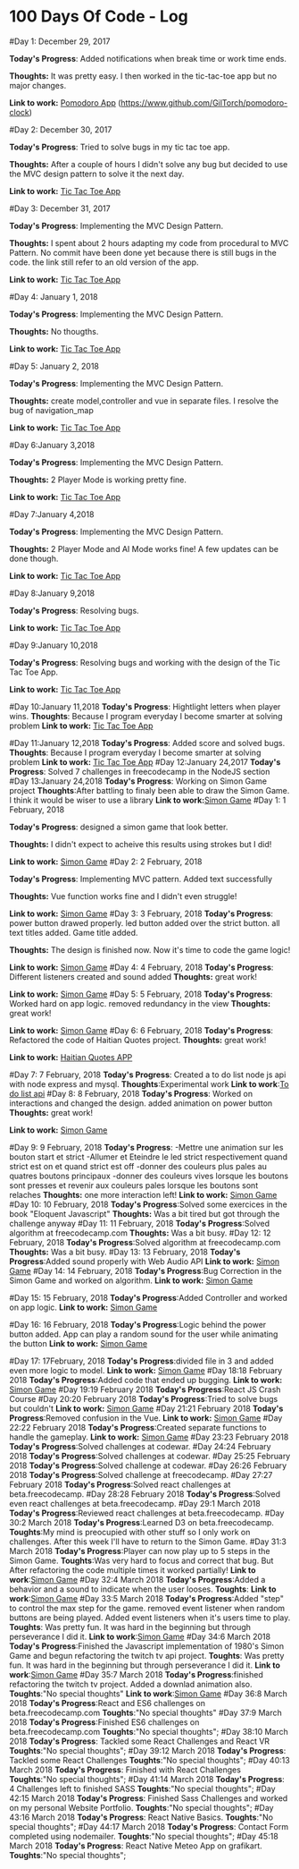 # 100 Days Of Code - Log

#Day 1: December 29, 2017

**Today's Progress**: Added notifications when break time or work time ends.

**Thoughts:** It was pretty easy. I then worked in the tic-tac-toe app but no major changes.

**Link to work:**  [Pomodoro  App](https://codepen.io/BlessedCamper/pen/KXwYNY?editors=0010)
                                  (https://www.github.com/GilTorch/pomodoro-clock)

#Day 2: December 30, 2017

**Today's Progress**: Tried to solve bugs in my tic tac toe app.

**Thoughts:** After a couple of hours I didn't solve any bug but decided to use the MVC design pattern to solve it the next day.

**Link to work:** [Tic Tac Toe App](http://www.github.com/GilTorch/tic-tac-toe)


#Day 3: December 31, 2017

**Today's Progress**: Implementing the MVC Design Pattern.

**Thoughts:** I spent about 2 hours adapting my code from procedural to MVC Pattern. No commit have been done yet because there is still bugs in the code. the link still refer to an old version of the app.

**Link to work:** [Tic Tac Toe App](http://www.github.com/GilTorch/tic-tac-toe)

#Day 4: January 1, 2018

**Today's Progress**: Implementing the MVC Design Pattern.

**Thoughts:** No thougths.

**Link to work:** [Tic Tac Toe App](http://www.github.com/GilTorch/tic-tac-toe)

#Day 5: January 2, 2018

**Today's Progress**: Implementing the MVC Design Pattern.

**Thoughts:** create model,controller and vue in separate files. I resolve the bug of navigation_map

**Link to work:** [Tic Tac Toe App](http://www.github.com/GilTorch/tic-tac-toe)

#Day 6:January 3,2018

**Today's Progress**: Implementing the MVC Design Pattern.

**Thoughts:** 2 Player Mode is working pretty fine.

**Link to work:** [Tic Tac Toe App](http://www.github.com/GilTorch/tic-tac-toe)

#Day 7:January 4,2018

**Today's Progress**: Implementing the MVC Design Pattern.

**Thoughts:** 2 Player Mode and AI Mode works fine! A few updates can be done though.

**Link to work:** [Tic Tac Toe App](http://www.github.com/GilTorch/tic-tac-toe)

#Day 8:January 9,2018

**Today's Progress**: Resolving bugs.

**Link to work:** [Tic Tac Toe App](http://www.github.com/GilTorch/tic-tac-toe)

#Day 9:January 10,2018

**Today's Progress**: Resolving bugs and working with the design of the Tic Tac Toe App.

**Link to work:** [Tic Tac Toe App](http://www.github.com/GilTorch/tic-tac-toe)

#Day 10:January 11,2018
**Today's Progress**: Hightlight letters when player wins.
**Thoughts**: Because I program everyday I become smarter at solving problem
**Link to work:** [Tic Tac Toe App](http://www.github.com/GilTorch/tic-tac-toe)

#Day 11:January 12,2018
**Today's Progress**: Added score and solved bugs.
**Thoughts**: Because I program everyday I become smarter at solving problem
**Link to work:** [Tic Tac Toe App](http://www.github.com/GilTorch/tic-tac-toe)
#Day 12:January 24,2017
**Today's Progress**: Solved 7 challenges in freecodecamp in the NodeJS section
#Day 13:January 24,2018
**Today's Progress**: Working on Simon Game project
**Thoughts**:After battling to finaly been able to draw the Simon Game. I think it would be wiser to use a library
**Link to work:**[Simon Game](https://www.github.com/GilTorch/simon-game)
#Day 1: 1 February, 2018

**Today's Progress**: designed a simon game that look better.

**Thoughts:** I didn't expect to acheive this results using strokes but I did!

**Link to work:**  [Simon Game](https://www.github.com/GilTorch/simon-game)
#Day 2: 2 February, 2018

**Today's Progress**: Implementing MVC pattern. Added text successfully

**Thoughts:** Vue function works fine and I didn't even struggle!

**Link to work:**  [Simon Game](https://www.github.com/GilTorch/simon-game)
#Day 3: 3 February, 2018
**Today's Progress**: power button drawed properly. led button added over the strict button.
all text titles added. Game title added.

**Thoughts:** The design is finished now. Now it's time to code the game logic!

**Link to work:**  [Simon Game](https://www.github.com/GilTorch/simon-game)
#Day 4: 4 February, 2018
**Today's Progress**: Different listeners created and sound added
**Thoughts:** great work!

**Link to work:**  [Simon Game](https://www.github.com/GilTorch/simon-game)
#Day 5: 5 February, 2018
**Today's Progress**: Worked hard on app logic. removed redundancy in the view
**Thoughts:** great work!

**Link to work:**  [Simon Game](https://www.github.com/GilTorch/simon-game)
#Day 6: 6 February, 2018
**Today's Progress**: Refactored the code of Haitian Quotes project.
**Thoughts:** great work!

**Link to work:**  [Haitian Quotes APP](https://www.github.com/GilTorch/haitian-quotes)

#Day 7: 7 February, 2018
**Today's Progress**: Created a to do list node js api with node express and mysql.
**Thoughts**:Experimental work
**Link to work**:[To do list api](https://github.com/GilTorch/to-do-list-app-with-my-sql.git)
#Day 8: 8 February, 2018
**Today's Progress**: Worked on interactions and changed the design. added animation on power button
**Thoughts:** great work!

**Link to work:**  [Simon Game](https://www.github.com/GilTorch/simon-game)

#Day 9: 9 February, 2018
**Today's Progress**: -Mettre une animation sur les bouton start et strict
  -Allumer et Eteindre le led strict respectivement quand
	strict est on et quand strict est off
  -donner des couleurs plus pales au quatres boutons principaux
  -donner des couleurs vives lorsque les boutons sont presses 
	et revenir aux couleurs pales lorsque les boutons sont relaches
**Thoughts:** one more interaction left!
**Link to work:**  [Simon Game](https://www.github.com/GilTorch/simon-game)
#Day 10: 10 February, 2018
**Today's Progress**:Solved some exercices in the book "Eloquent Javascript"
**Thoughts:** Was a bit tired but got through the challenge anyway
#Day 11: 11 February, 2018
**Today's Progress**:Solved algorithm at freecodecamp.com
**Thoughts:** Was a bit busy.
#Day 12: 12 February, 2018
**Today's Progress**:Solved algorithm at freecodecamp.com
**Thoughts:** Was a bit busy.
#Day 13: 13 February, 2018
**Today's Progress**:Added sound properly with Web Audio API
**Link to work:**  [Simon Game](https://www.github.com/GilTorch/simon-game)
#Day 14: 14 February, 2018
**Today's Progress**:Bug Correction in the Simon Game and worked on algorithm.
**Link to work:**  [Simon Game](https://www.github.com/GilTorch/simon-game)

#Day 15: 15 February, 2018
**Today's Progress**:Added Controller and worked on app logic.
**Link to work:**  [Simon Game](https://www.github.com/GilTorch/simon-game)

#Day 16: 16 February, 2018
**Today's Progress**:Logic behind the power button added. App can play a random sound for the user while animating the button
**Link to work:**  [Simon Game](https://www.github.com/GilTorch/simon-game)

#Day 17: 17February, 2018
**Today's Progress**:divided file in 3 and added even more logic to model.
**Link to work:**  [Simon Game](https://www.github.com/GilTorch/simon-game)
#Day 18:18 February 2018
**Today's Progress**:Added code that ended up bugging.
**Link to work:**  [Simon Game](https://www.github.com/GilTorch/simon-game)
#Day 19:19 February 2018
**Today's Progress**:React JS Crash Course
#Day 20:20 February 2018
**Today's Progress**:Tried to solve bugs but couldn't
**Link to work:**  [Simon Game](https://www.github.com/GilTorch/simon-game)
#Day 21:21 February 2018
**Today's Progress**:Removed confusion in the Vue.
**Link to work:**  [Simon Game](https://www.github.com/GilTorch/simon-game)
#Day 22:22 February 2018
**Today's Progress**:Created separate functions to handle the gameplay.
**Link to work:**  [Simon Game](https://www.github.com/GilTorch/simon-game)
#Day 23:23 February 2018
**Today's Progress**:Solved challenges at codewar.
#Day 24:24 February 2018
**Today's Progress**:Solved challenges at codewar.
#Day 25:25 February 2018
**Today's Progress**:Solved challenge at codewar.
#Day 26:26 February 2018
**Today's Progress**:Solved challenge at freecodecamp.
#Day 27:27 February 2018
**Today's Progress**:Solved react challenges at beta.freecodecamp.
#Day 28:28 February 2018
**Today's Progress**:Solved even react challenges at beta.freecodecamp.
#Day 29:1 March 2018
**Today's Progress**:Reviewed react challenges at beta.freecodecamp.
#Day 30:2 March 2018
**Today's Progress**:Learned D3 on beta.freecodecamp.
**Toughts**:My mind is preocupied with other stuff so I only work on challenges. After this week I'll have to return to the Simon Game.
#Day 31:3 March 2018
**Today's Progress**:Player can now play up to 5 steps in the Simon Game.
**Toughts**:Was very hard to focus and correct that bug. But After refactoring the code
multiple times it worked partially!
**Link to work**:[Simon Game](https://www.github.com/GilTorch/simon-game)
#Day 32:4 March 2018
**Today's Progress**:Added a behavior and a sound to indicate when the user looses.
**Toughts**:
**Link to work**:[Simon Game](https://www.github.com/GilTorch/simon-game)
#Day 33:5 March 2018
**Today's Progress**:Added "step" to control the max step for the game. removed
event listener when random buttons are being played. Added event listeners when it's 
users time to play.
**Toughts**: Was pretty fun. It was hard in the beginning but through perseverance I did it.
**Link to work**:[Simon Game](https://www.github.com/GilTorch/simon-game)
#Day 34:6 March 2018
**Today's Progress**:Finished the Javascript implementation of 1980's Simon Game and 
begun refactoring the twitch tv api project.
**Toughts**: Was pretty fun. It was hard in the beginning but through perseverance I did it.
**Link to work**:[Simon Game](https://www.github.com/GilTorch/simon-game)
#Day 35:7 March 2018
**Today's Progress**:finished refactoring the twitch tv project. Added a downlad animation also.
**Toughts**:"No special thoughts"
**Link to work**:[Simon Game](https://www.github.com/GilTorch/twitch-tv)
#Day 36:8 March 2018
**Today's Progress**:React and ES6 challenges on beta.freecodecamp.com
**Toughts**:"No special thoughts"
#Day 37:9 March 2018
**Today's Progress**:Finished ES6 challenges on beta.freecodecamp.com
**Toughts**:"No special thoughts";
#Day 38:10 March 2018
**Today's Progress**: Tackled some React Challenges and React VR
**Toughts**:"No special thoughts";
#Day 39:12 March 2018
**Today's Progress**: Tackled some React Challenges 
**Toughts**:"No special thoughts";
#Day 40:13 March 2018
**Today's Progress**: Finished with React Challenges 
**Toughts**:"No special thoughts";
#Day 41:14 March 2018
**Today's Progress**: 4 Challenges left to finished SASS 
**Toughts**:"No special thoughts";
#Day 42:15 March 2018
**Today's Progress**: Finished Sass Challenges and worked on my personal Website Portfolio. 
**Toughts**:"No special thoughts";
#Day 43:16 March 2018
**Today's Progress**: React Native Basics. 
**Toughts**:"No special thoughts";
#Day 44:17 March 2018
**Today's Progress**: Contact Form completed using nodemailer. 
**Toughts**:"No special thoughts";
#Day 45:18 March 2018
**Today's Progress**: React Native Meteo App on grafikart. 
**Toughts**:"No special thoughts";